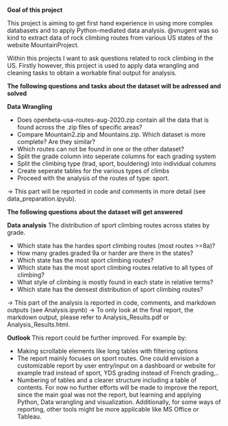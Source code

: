 **Goal of this project**

This project is aiming to get first hand experience in using more complex databasets and to apply Python-mediated data analysis.
@vnugent was so kind to extract data of rock climbing routes from various US states of the website MountainProject.

Within this projects I want to ask questions related to rock climbing in the US. 
Firstly however, this project is used to apply data wrangling and cleaning tasks to obtain a workable final output for analysis.

**The following questions and tasks about the dataset will be adressed and solved** 

**Data Wrangling**
- Does openbeta-usa-routes-aug-2020.zip contain all the data that is found across the .zip files of specific areas?
- Compare Mountain2.zip and Mountains.zip. Which dataset is more complete? Are they similar? 
- Which routes can not be found in one or the other dataset?
- Split the grade column into seperate columns for each grading system
- Split the climbing type (trad, sport, bouldering) into individual columns
- Create seperate tables for the various types of climbs 
- Proceed with the analysis of the routes of type: sport.

-> This part will be reported in code and comments in more detail (see data_preparation.ipyub).

**The following questions about the dataset will get answered**

**Data analysis**
The distribution of sport climbing routes across states by grade.
 -    Which state has the hardes sport climbing routes (most routes >=8a)?
 -    How many grades graded 9a or harder are there in the states?
 -    Which state has the most sport climbing routes?
 -    Which state has the most sport climbing routes relative to all types of climbing?
 -    What style of climbing is mostly found in each state in relative terms?
 -    Which state has the densest distribution of sport climbing routes?

-> This part of the analysis is reported in code, comments, and markdown outputs (see Analysis.ipynb)
-> To only look at the final report, the markdown output, please refer to Analysis_Results.pdf or Analysis_Results.html.

**Outlook**
This report could be further improved. For example by: 
- Making scrollable elements like long tables with filtering options
- The report mainly focuses on sport routes. One could envision a customizable report by user entry/input on a dashboard or website for example trad instead of sport, YDS grading instead of French grading,..
- Numbering of tables and a clearer structure including a table of contents.
For now no further efforts will be made to improve the report, since the main goal was not the report, but learning and applying Python, Data wrangling and visualization.
Additionally, for some ways of reporting, other tools might be more applicable like MS Office or Tableau.



